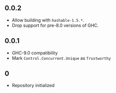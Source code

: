 ## 0.0.2

* Allow building with `hashable-1.5.*`.
* Drop support for pre-8.0 versions of GHC.

## 0.0.1

* GHC-9.0 compatibility
* Mark `Control.Concurrent.Unique` as `Trustworthy`

## 0

* Repository initialized

